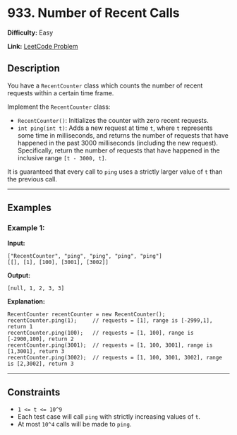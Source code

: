 # 933. Number of Recent Calls

**Difficulty:** Easy

**Link:** [LeetCode Problem](https://leetcode.com/problems/number-of-recent-calls/)

## Description

You have a `RecentCounter` class which counts the number of recent requests within a certain time frame.

Implement the `RecentCounter` class:

- `RecentCounter()`: Initializes the counter with zero recent requests.
- `int ping(int t)`: Adds a new request at time `t`, where `t` represents some time in milliseconds, and returns the number of requests that have happened in the past 3000 milliseconds (including the new request). Specifically, return the number of requests that have happened in the inclusive range `[t - 3000, t]`.

It is guaranteed that every call to `ping` uses a strictly larger value of `t` than the previous call.

---

## Examples

### Example 1:

**Input:**

```plaintext
["RecentCounter", "ping", "ping", "ping", "ping"]
[[], [1], [100], [3001], [3002]]
```

**Output:**

```plaintext
[null, 1, 2, 3, 3]
```

**Explanation:**

```plaintext
RecentCounter recentCounter = new RecentCounter();
recentCounter.ping(1);     // requests = [1], range is [-2999,1], return 1
recentCounter.ping(100);   // requests = [1, 100], range is [-2900,100], return 2
recentCounter.ping(3001);  // requests = [1, 100, 3001], range is [1,3001], return 3
recentCounter.ping(3002);  // requests = [1, 100, 3001, 3002], range is [2,3002], return 3
```

---

## Constraints

- `1 <= t <= 10^9`
- Each test case will call `ping` with strictly increasing values of `t`.
- At most `10^4` calls will be made to `ping`.
